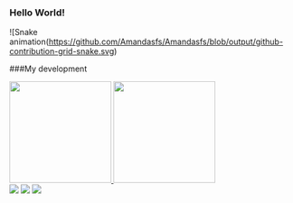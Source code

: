 ### Hello World!

![Snake animation(https://github.com/Amandasfs/Amandasfs/blob/output/github-contribution-grid-snake.svg)

###My development 
<div>
<a href="https://github.com/Amandasfs">
<img height="180em" src="https://github-readme-stats.vercel.app/api/top-langs/?username=Amandasfs&layout=compact&langs_count=7&theme=dracula"/>
<img height="180em" src="https://github-readme-stats.vercel.app/api?username=Amandasfs&show_icons=true&theme=dracula&include_all_commits=true&count_private=true"/>
</div>

<div>
<a href="https://instagram.com/amandsfs" target="_blank"><img src="https://img.shields.io/badge/-Instagram-%23E4405F?style=for-the-badge&logo=instagram&logoColor=white" target="_blank"></a>
<a href = "mailto:amandsfsantos@gmail.com"><img src="https://img.shields.io/badge/Gmail-D14836?style=for-the-badge&logo=gmail&logoColor=white" target="_blank"></a>
<a href="https://www.linkedin.com/in/amanda-freitas-santos/" target="_blank"><img src="https://img.shields.io/badge/-LinkedIn-%230077B5?style=for-the-badge&logo=linkedin&logoColor=white" target="_blank"></a>   
</div>
